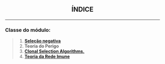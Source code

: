 ## <p align = center> **ÍNDICE** <p>

---

### Classe do módulo:

> 1. [**Seleção negativa**](classes/Negative%20Selection/README.md)
> 2. **Teoria do Perigo**
> 3. [**Clonal Selection Algorithms.**](classes/Clonal%20Selection%20Algorithms/README.md)
> 4. [**Teoria da Rede Imune**](classes/Immune%20Network%20Theory/README.md)